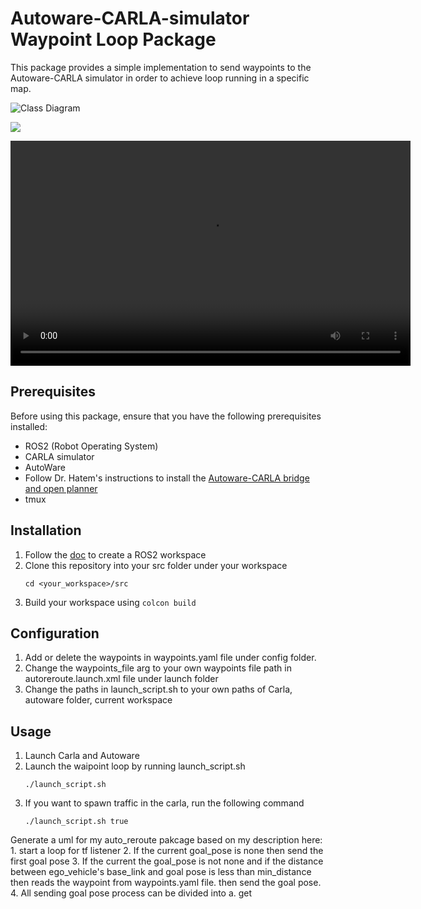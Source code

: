 # Autoware-CARLA-simulator Waypoint Loop Package

This package provides a simple implementation to send waypoints to the Autoware-CARLA simulator in order to achieve loop running in a specific map.

![Class Diagram](/demo/flowchart.puml)

![](/demo/autowareroute_flowchart.svg)

<video width="640" height="360" controls>
  <source src="https://www.example.com/video.mp4" type="video/mp4">
  Your browser does not support the video tag.
</video>

## Prerequisites

Before using this package, ensure that you have the following prerequisites installed:

- ROS2 (Robot Operating System)
- CARLA simulator
- AutoWare
- Follow Dr. Hatem's instructions to install the [Autoware-CARLA bridge and open planner](https://www.youtube.com/watch?v=EFH-vVxn180)
- tmux

## Installation

1. Follow the [doc](https://docs.ros.org/en/foxy/Tutorials/Beginner-Client-Libraries/Creating-A-Workspace/Creating-A-Workspace.html) to create a ROS2 workspace
2. Clone this repository into your src folder under your workspace
    ```shell
    cd <your_workspace>/src
    ```
3. Build your workspace using `colcon build`

## Configuration
1. Add or delete the waypoints in waypoints.yaml file under config folder.
2. Change the waypoints_file arg to your own waypoints file path in autoreroute.launch.xml file under launch folder
3. Change the paths in launch_script.sh to your own paths of Carla, autoware folder, current workspace

## Usage
1. Launch Carla and Autoware
2. Launch the waipoint loop by running launch_script.sh
    ```shell
    ./launch_script.sh
    ```
3. If you want to spawn traffic in the carla, run the following command
    ```shell
    ./launch_script.sh true
    ```

Generate a uml for my auto_reroute pakcage based on my description here: 1. start a loop for tf listener 2. If the current goal_pose is none then send the first goal pose  3. If the current the goal_pose is not none and if the distance between ego_vehicle's base_link and goal pose is less than min_distance then reads the waypoint from waypoints.yaml file. then send the goal pose. 4. All sending goal  pose process can be divided into a. get 
